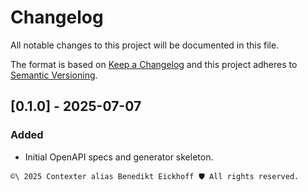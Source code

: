 # Changelog

All notable changes to this project will be documented in this file.

The format is based on [Keep a Changelog](https://keepachangelog.com/) and this project adheres to [Semantic Versioning](https://semver.org/spec/v2.0.0.html).

## [0.1.0] - 2025-07-07
### Added
- Initial OpenAPI specs and generator skeleton.


````text
©\ 2025 Contexter alias Benedikt Eickhoff 🛡️ All rights reserved.
````

